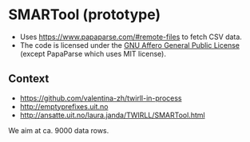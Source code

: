 

# SMARTool (prototype)

- Uses https://www.papaparse.com/#remote-files to fetch CSV data.
- The code is licensed under the
  [GNU Affero General Public License](https://www.gnu.org/licenses/agpl-3.0.en.html)
  (except PapaParse which uses MIT license).


## Context

- https://github.com/valentina-zh/twirll-in-process
- http://emptyprefixes.uit.no
- http://ansatte.uit.no/laura.janda/TWIRLL/SMARTool.html

We aim at ca. 9000 data rows.
